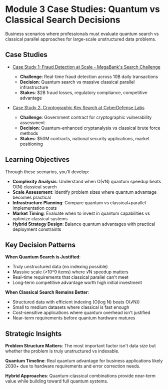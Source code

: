 # Module 3 Case Studies: Quantum vs Classical Search Decisions

Business scenarios where professionals must evaluate quantum search vs classical parallel
approaches for large-scale unstructured data problems.

## Case Studies

- [Case Study 1: Fraud Detection at Scale - MegaBank's Search Challenge](./case-study-01.md)

  - **Challenge**: Real-time fraud detection across 10B daily transactions
  - **Decision**: Quantum search vs massive classical parallel infrastructure
  - **Stakes**: $2B fraud losses, regulatory compliance, competitive advantage

- [Case Study 2: Cryptographic Key Search at CyberDefense Labs](./case-study-02.md)
  - **Challenge**: Government contract for cryptographic vulnerability assessment
  - **Decision**: Quantum-enhanced cryptanalysis vs classical brute force methods
  - **Stakes**: $50M contracts, national security applications, market positioning

## Learning Objectives

Through these scenarios, you'll develop:

- **Complexity Analysis**: Understand when O(√N) quantum speedup beats O(N) classical
  search
- **Scale Assessment**: Identify problem sizes where quantum advantage becomes practical
- **Infrastructure Planning**: Compare quantum vs classical+parallel implementation costs
- **Market Timing**: Evaluate when to invest in quantum capabilities vs optimize classical
  systems
- **Hybrid Strategy Design**: Balance quantum advantages with practical deployment
  constraints

## Key Decision Patterns

**When Quantum Search is Justified**:

- Truly unstructured data (no indexing possible)
- Massive scale (>10^9 items) where √N speedup matters
- Real-time requirements that classical parallel can't meet
- Long-term competitive advantage worth high initial investment

**When Classical Search Remains Better**:

- Structured data with efficient indexing (O(log N) beats O(√N))
- Small to medium datasets where classical is fast enough
- Cost-sensitive applications where quantum overhead isn't justified
- Near-term requirements before quantum hardware matures

## Strategic Insights

**Problem Structure Matters**: The most important factor isn't data size but whether the
problem is truly unstructured vs indexable.

**Quantum Timeline**: Real quantum advantage for business applications likely 2030+ due to
hardware requirements and error correction needs.

**Hybrid Approaches**: Quantum-classical combinations provide near-term value while
building toward full quantum systems.
